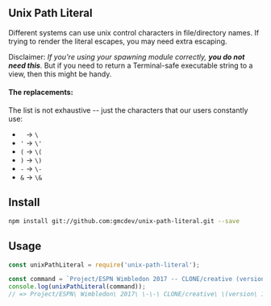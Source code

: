 ## Unix Path Literal

Different systems can use unix control characters in file/directory names. If trying to render the literal escapes, you may need extra escaping.

Disclaimer: *If you're using your spawning module correctly, __you do not need this__.* But if you need to return a Terminal-safe executable string to a view, then this might be handy.

#### The replacements:
The list is not exhaustive -- just the characters that our users constantly use:
- ` ` -> `\ `
- `'` -> `\'`
- `(` -> `\(`
- `)` -> `\)`
- `-` -> `\-`
- `&` -> `\&`


## Install
```bash
npm install git://github.com:gmcdev/unix-path-literal.git --save
```

## Usage
```javascript
const unixPathLiteral = require('unix-path-literal');

const command = `Project/ESPN Wimbledon 2017 -- CLONE/creative (version 1 & '2')/my-bash-script.sh`;
console.log(unixPathLiteral(command));
// => Project/ESPN\ Wimbledon\ 2017\ \-\-\ CLONE/creative\ \(version\ 1\ \&\ \'2\'\)/my\-bash\-script.sh
```





